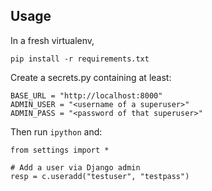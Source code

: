 
## Usage

In a fresh virtualenv,

    pip install -r requirements.txt

Create a secrets.py containing at least:

    BASE_URL = "http://localhost:8000"
    ADMIN_USER = "<username of a superuser>"
    ADMIN_PASS = "<password of that superuser>"

Then run `ipython` and:

    from settings import *

    # Add a user via Django admin
    resp = c.useradd("testuser", "testpass")
